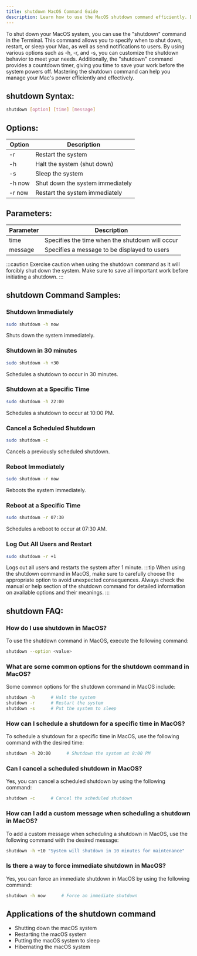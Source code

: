 ```yaml
---
title: shutdown MacOS Command Guide
description: Learn how to use the MacOS shutdown command efficiently. Discover different options and methods for shutting down your Mac system seamlessly.
---
```


To shut down your MacOS system, you can use the "shutdown" command in the Terminal. This command allows you to specify when to shut down, restart, or sleep your Mac, as well as send notifications to users. By using various options such as -h, -r, and -s, you can customize the shutdown behavior to meet your needs. Additionally, the "shutdown" command provides a countdown timer, giving you time to save your work before the system powers off. Mastering the shutdown command can help you manage your Mac's power efficiently and effectively.

## shutdown Syntax:
```bash
shutdown [option] [time] [message]
```

## Options:
| Option | Description                |
|--------|----------------------------|
| -r     | Restart the system         |
| -h     | Halt the system (shut down)|
| -s     | Sleep the system           |
| -h now | Shut down the system immediately |
| -r now | Restart the system immediately   |

## Parameters:
| Parameter | Description                                      |
|-----------|--------------------------------------------------|
| time      | Specifies the time when the shutdown will occur  |
| message   | Specifies a message to be displayed to users     |

:::caution
Exercise caution when using the shutdown command as it will forcibly shut down the system. Make sure to save all important work before initiating a shutdown.
:::
## shutdown Command Samples:
### Shutdown Immediately
```bash
sudo shutdown -h now
```
Shuts down the system immediately.

### Shutdown in 30 minutes
```bash
sudo shutdown -h +30
```
Schedules a shutdown to occur in 30 minutes.

### Shutdown at a Specific Time
```bash
sudo shutdown -h 22:00
```
Schedules a shutdown to occur at 10:00 PM.

### Cancel a Scheduled Shutdown
```bash
sudo shutdown -c
```
Cancels a previously scheduled shutdown.

### Reboot Immediately
```bash
sudo shutdown -r now
```
Reboots the system immediately.

### Reboot at a Specific Time
```bash
sudo shutdown -r 07:30
```
Schedules a reboot to occur at 07:30 AM.

### Log Out All Users and Restart
```bash
sudo shutdown -r +1
```
Logs out all users and restarts the system after 1 minute.
:::tip
When using the shutdown command in MacOS, make sure to carefully choose the appropriate option to avoid unexpected consequences. Always check the manual or help section of the shutdown command for detailed information on available options and their meanings.
:::

## shutdown FAQ:
### How do I use shutdown in MacOS?
To use the shutdown command in MacOS, execute the following command:
```bash
shutdown --option <value>
```

### What are some common options for the shutdown command in MacOS?
Some common options for the shutdown command in MacOS include:
```bash
shutdown -h      # Halt the system
shutdown -r      # Restart the system
shutdown -s      # Put the system to sleep
```

### How can I schedule a shutdown for a specific time in MacOS?
To schedule a shutdown for a specific time in MacOS, use the following command with the desired time:
```bash
shutdown -h 20:00      # Shutdown the system at 8:00 PM
```

### Can I cancel a scheduled shutdown in MacOS?
Yes, you can cancel a scheduled shutdown by using the following command:
```bash
shutdown -c      # Cancel the scheduled shutdown
```

### How can I add a custom message when scheduling a shutdown in MacOS?
To add a custom message when scheduling a shutdown in MacOS, use the following command with the desired message:
```bash
shutdown -h +10 "System will shutdown in 10 minutes for maintenance"
```

### Is there a way to force immediate shutdown in MacOS?
Yes, you can force an immediate shutdown in MacOS by using the following command:
```bash
shutdown -h now      # Force an immediate shutdown
```

## Applications of the shutdown command

- Shutting down the macOS system
- Restarting the macOS system
- Putting the macOS system to sleep
- Hibernating the macOS system